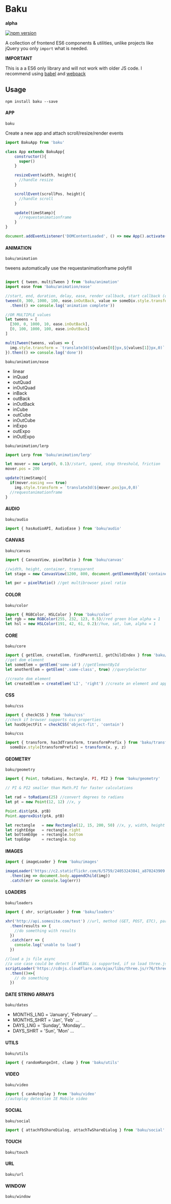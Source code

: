 # Baku
**alpha**

[![npm version](https://badge.fury.io/js/baku.svg)](https://badge.fury.io/js/baku)

A collection of frontend ES6 components & utilities, unlike projects like jQuery you only `import` what is needed.

**IMPORTANT**

This is a a ES6 only library and will not work with older JS code.
I recommend using [babel](https://github.com/babel/babel) and [webpack](https://github.com/webpack/webpack)

## Usage
`npm install baku --save`

#### APP
`baku`

Create a new app and attach scroll/resize/render events

```javascript
import BakuApp from 'baku'

class App extends BakuApp{
    constructor(){
      super()
    }

    resizeEvent(width, height){
      //handle resize
    }

    scrollEvent(scrollPos, height){
      //handle scroll
    }

    update(timeStamp){
      //requestanimationframe
    }
}

document.addEventListener('DOMContentLoaded', () => new App().activate(), false)

```

#### ANIMATION
`baku/animation`

tweens automatically use the requestanimationframe polyfill

```javascript

import { tween, multiTween } from 'baku/animation'
import ease from 'baku/animation/ease'

//start, end, duration, delay, ease, render callback, start callback (optional)
tween(0, 300, 1000, 100, ease.inOutBack, value => someDiv.style.transform = `translate3d(${value}px,0,0)`)
  .then(() => console.log('animation complete'))

//OR MULTIPLE values
let tweens = [
  [300, 0, 1000, 10, ease.inOutBack],
  [0, 100, 1000, 100, ease.inOutBack]
]

multiTween(tweens, values => {
  img.style.transform = `translate3d(${values[0]}px,${values[1]}px,0)`
}).then(() => console.log('done'))
```

`baku/animation/ease`

* linear
* inQuad
* outQuad
* inOutQuad
* inBack
* outBack
* inOutBack
* inCube
* outCube
* inOutCube
* inExpo
* outExpo
* inOutExpo

`baku/animation/lerp`

```javascript
import Lerp from 'baku/animation/lerp'

let mover = new Lerp(0, 0.1)//start, speed, stop threshold, friction
mover.pos = 200

update(timeStamp){
  if(mover.easing === true)
    img.style.transform = `translate3d(${mover.pos}px,0,0)`
  //requestanimationframe
}

```

#### AUDIO
`baku/audio`

```javascript
import { hasAudioAPI, AudioEase } from 'baku/audio'

```
#### CANVAS
`baku/canvas`

```javascript
import { CanvasView, pixelRatio } from 'baku/canvas'

//width, height, container, transparent
let stage = new CanvasView(1200, 800, document.getElementById('container'), false)

let pxr = pixelRatio() //get multibrowser pixel ratio

```

#### COLOR
`baku/color`
```javascript
import { RGBColor, HSLColor } from 'baku/color'
let rgb = new RGBColor(255, 232, 123, 0.5)//red green blue alpha = 1
let hsl = new HSLColor(191, 42, 61, 0.2)//hue, sat, lum, alpha = 1
```

#### CORE
`baku/core`

```javascript
import { getElem, createElem, findParentLI, getChildIndex } from 'baku/core'
//get dom element
let someElem = getElem('some-id') //getElementById
let anotherElem = getElem('.some-class', true) //querySelector

//create dom element
let createdElem = createElem('LI', 'right') //create an element and apply classname

```
#### CSS
`baku/css`
```javascript
import { checkCSS } from 'baku/css'
//check if browser supports css properties
let hasObjectFit = checkCSS('object-fit', 'contain')
```
`baku/css`
```javascript
import { transform, has3dTransform, transformPrefix } from 'baku/transforms'
  someDiv.style[transformPrefix] = transform(x, y, z)
```
#### GEOMETRY
`baku/geometry`
```javascript
import { Point, toRadians, Rectangle, PI, PI2 } from 'baku/geometry'

// PI & PI2 smaller than Math.PI for faster calculations

let rad = toRadians(25) //convert degrees to radians
let pt = new Point(12, 12) //x, y

Point.dist(ptA, ptB)
Point.approxDist(ptA, ptB)

let rectangle   = new Rectangle(12, 15, 200, 50) //x, y, width, height
let rightEdge   = rectangle.right
let bottomEdge  = rectangle.bottom
let topEdge     = rectangle.top

```
#### IMAGES
```javascript
import { imageLoader } from 'baku/images'

imageLoader('https://c2.staticflickr.com/6/5759/24053243841_a870243909.jpg')
  .then(img => document.body.appendChild(img))
  .catch(err => console.log(err))
```

#### LOADERS
`baku/loaders`
```javascript
import { xhr, scriptLoader } from 'baku/loaders'

xhr('http://api.somesite.com/test') //url, method (GET, POST, ETC), parse
  .then(results => {
    //do something with results
  })
  .catch(err => {
    console.log('unable to load')
  })

//load a js file async
//a use case could be detect if WEBGL is supported, if so load three.js
scriptLoader('https://cdnjs.cloudflare.com/ajax/libs/three.js/r76/three.js')
  .then(()=>{
    // do something
  })
```
#### DATE STRING ARRAYS
`baku/dates`

* MONTHS_LNG = 'January', 'February' ...
* MONTHS_SHRT = 'Jan', 'Feb' ...
* DAYS_LNG =  'Sunday', 'Monday'...
* DAYS_SHRT = 'Sun', 'Mon' ...

#### UTILS
`baku/utils`
```javascript
import { randomRangeInt, clamp } from 'baku/utils'
```

#### VIDEO
`baku/video`
```javascript
import { canAutoplay } from 'baku/video'
//autoplay detection IE Mobile video
```

#### SOCIAL
`baku/social`
```javascript
import { attachFbShareDialog, attachTwShareDialog } from 'baku/social'
```
#### TOUCH
`baku/touch`

#### URL
`baku/url`



#### WINDOW
`baku/window`
